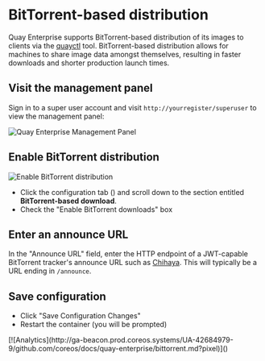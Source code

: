 # BitTorrent-based distribution

Quay Enterprise supports BitTorrent-based distribution of its images to clients via the [quayctl](https://github.com/coreos/quayctl) tool. BitTorrent-based distribution allows for machines to share image data amongst themselves, resulting in faster downloads and shorter production launch times.

## Visit the management panel

Sign in to a super user account and visit `http://yourregister/superuser` to view the management panel:

<img src="img/superuser.png" class="img-center" alt="Quay Enterprise Management Panel"/>

## Enable BitTorrent distribution

<img src="img/enable-bittorrent.png" class="img-center" alt="Enable BitTorrent distribution"/>

- Click the configuration tab (<span class="fa fa-gear"></span>) and scroll down to the section entitled **BitTorrent-based download**.
- Check the "Enable BitTorrent downloads" box

## Enter an announce URL

In the "Announce URL" field, enter the HTTP endpoint of a JWT-capable BitTorrent tracker's announce URL such as [Chihaya](running-chihaya.md). This will typically be a URL ending in `/announce`.

## Save configuration

- Click "Save Configuration Changes"
- Restart the container (you will be prompted)

<!-- BEGIN ANALYTICS --> [![Analytics](http://ga-beacon.prod.coreos.systems/UA-42684979-9/github.com/coreos/docs/quay-enterprise/bittorrent.md?pixel)]() <!-- END ANALYTICS -->
